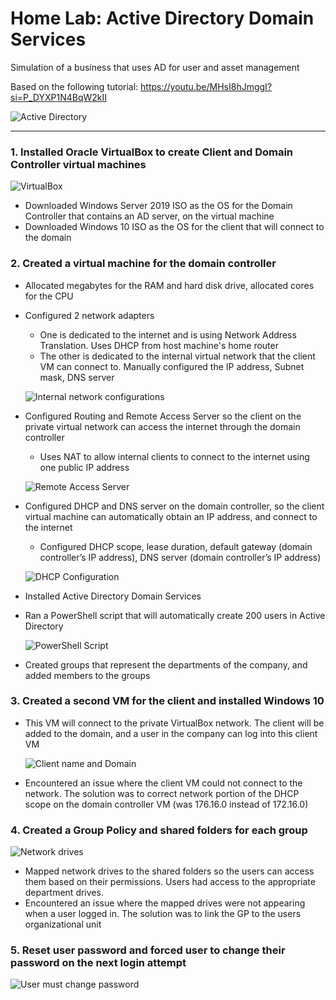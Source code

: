 # Home Lab: Active Directory Domain Services

Simulation of a business that uses AD for user and asset management

Based on the following tutorial: https://youtu.be/MHsI8hJmggI?si=P_DYXP1N4BqW2kII

![Active Directory](images/Active%20Directory.PNG)

---

### 1. Installed Oracle VirtualBox to create Client and Domain Controller virtual machines
![VirtualBox](images/VirtualBox.png)
- Downloaded Windows Server 2019 ISO as the OS for the Domain Controller that contains an AD server, on the virtual machine
- Downloaded Windows 10 ISO as the OS for the client that will connect to the domain

### 2. Created a virtual machine for the domain controller
- Allocated megabytes for the RAM and hard disk drive, allocated cores for the CPU
- Configured 2 network adapters
    - One is dedicated to the internet and is using Network Address Translation. Uses DHCP from host machine's home router
    - The other is dedicated to the internal virtual network that the client VM can connect to. Manually configured the IP address, Subnet mask, DNS server

    ![Internal network configurations](images/internal%20network%20configurations.PNG)
   
- Configured Routing and Remote Access Server so the client on the private virtual network can access the internet through the domain controller
    - Uses NAT to allow internal clients to connect to the internet using one public IP address

    ![Remote Access Server](images/RAS.PNG)

- Configured DHCP and DNS server on the domain controller, so the client virtual machine can automatically obtain an IP address, and connect to the internet
    - Configured DHCP scope, lease duration, default gateway (domain controller’s IP address), DNS server (domain controller’s IP address)

    ![DHCP Configuration](images/DHCP%20Scope.PNG)

- Installed Active Directory Domain Services
- Ran a PowerShell script that will automatically create 200 users in Active Directory

    ![PowerShell Script](images/PowerShell%20Script.PNG)

- Created groups that represent the departments of the company, and added members to the groups

### 3. Created a second VM for the client and installed Windows 10
- This VM will connect to the private VirtualBox network. The client will be added to the domain, and a user in the company can log into this client VM

    ![Client name and Domain](images/client%20name%20and%20domain.PNG)
  
- Encountered an issue where the client VM could not connect to the network. The solution was to correct network portion of the DHCP scope on the domain controller VM (was 176.16.0 instead of 172.16.0)

### 4. Created a Group Policy and shared folders for each group

![Network drives](images/user%20dearls%20has%20access%20to%20RND%20network%20drive.PNG)

- Mapped network drives to the shared folders so the users can access them based on their permissions. Users had access to the appropriate department drives.
- Encountered an issue where the mapped drives were not appearing when a user logged in. The solution was to link the GP to the users organizational unit

### 5. Reset user password and forced user to change their password on the next login attempt

![User must change password](images/user%20must%20change%20password%20at%20next%20log%20in.PNG)
